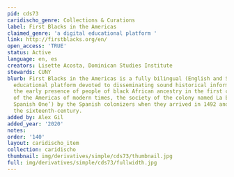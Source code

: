 ```yaml
---
pid: cds73
caridischo_genre: Collections & Curations
label: First Blacks in the Americas
claimed_genre: 'a digital educational platform '
link: http://firstblacks.org/en/
open_access: 'TRUE'
status: Active
language: en, es
creators: Lisette Acosta, Dominican Studies Institute
stewards: CUNY
blurb: First Blacks in the Americas is a fully bilingual (English and Spanish) digital
  educational platform devoted to disseminating sound historical information about
  the early presence of people of black African ancestry in the first colonial society
  of the Americas of modern times, the society of the colony named La Española (‘The
  Spanish One’) by the Spanish colonizers when they arrived in 1492 and throughout
  the sixteenth-century.
added_by: Alex Gil
added_year: '2020'
notes: 
order: '140'
layout: caridischo_item
collection: caridischo
thumbnail: img/derivatives/simple/cds73/thumbnail.jpg
full: img/derivatives/simple/cds73/fullwidth.jpg
---
```

